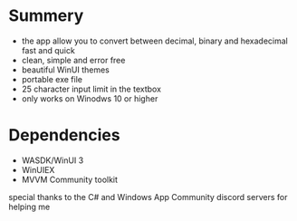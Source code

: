 # Summery 
- the app allow you to convert between decimal, binary and hexadecimal fast and quick 
- clean, simple and error free
- beautiful WinUI themes 
- portable exe file 
- 25 character input limit in the textbox
- only works on Winodws 10 or higher
# Dependencies
- WASDK/WinUI 3
- WinUIEX
- MVVM Community toolkit

special thanks to the C# and Windows App Community discord servers for helping me
